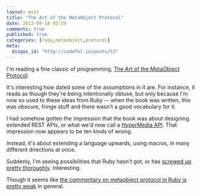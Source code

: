 ```yaml
---
layout: post
title: "The Art of the MetaObject Protocol"
date: 2013-09-18 02:59
comments: true
published: true
categories: [ruby,metaobject,protocol]
meta:
  disqus_id: "http://codefol.io/posts/53"
---
```

I'm reading a fine classic of programming, <a href="http://www.amazon.com/The-Metaobject-Protocol-Gregor-Kiczales/dp/0262610744">The Art of the MetaObject Protocol</a>.

It's interesting how dated some of the assumptions in it are.  For instance, it reads as though they're being intentionally obtuse, but only because I'm now so used to these ideas from Ruby -- when the book was written, this was obscure, fringe stuff and there wasn't a good vocabulary for it.

I had somehow gotten the impression that the book was about designing extended REST APIs, or what we'd now call a <a href="http://www.designinghypermediaapis.com/">HyperMedia API</a>.  That impression now appears to be ten kinds of wrong.

Instead, it's about extending a language upwards, using macros, in many different directions at once.

Suddenly, I'm seeing possibilities that Ruby hasn't got, or has <a href="http://blog.headius.com/2012/11/refining-ruby.html">screwed up pretty thoroughly</a>.  Interesting.

Though it seems like <a href="http://stackoverflow.com/questions/4061579/does-ruby-have-a-metaobject-protocol-and-if-not-is-it-possible-to-implement-one">the commentary on metaobject protocol in Ruby is pretty weak</a> in general.

